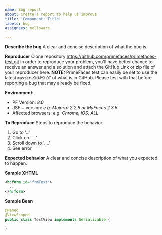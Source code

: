 ```yaml
---
name: Bug report
about: Create a report to help us improve
title: 'Component: Title'
labels: bug
assignees: melloware

---
```


**Describe the bug**
A clear and concise description of what the bug is.

**Reproducer**
Clone repository https://github.com/primefaces/primefaces-test.git in order to reproduce your problem, you'll have better chance to receive an answer and a solution and attach the GitHub Link or zip file of your reproducer here. **NOTE:** PrimeFaces test can easily be set to use the latest `master-SNAPSHOT` of what is in GitHub. Please test with that before reporting a bug that may already be fixed.

**Environment:**
 - PF Version: _8.0_
 - JSF + version: _e.g. Mojarra 2.2.8 or MyFaces 2.3.6_
 - Affected browsers: _e.g. Chrome, iOS, ALL_

**To Reproduce**
Steps to reproduce the behavior:
1. Go to '...'
2. Click on '....'
3. Scroll down to '....'
4. See error

**Expected behavior**
A clear and concise description of what you expected to happen.

**Sample XHTML**
```xml
<h:form id="frmTest">
  ..
</h:form>
```

**Sample Bean**
```java
@Named
@ViewScoped
public class TestView implements Serializable {

}
```
